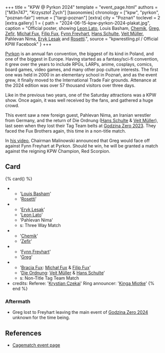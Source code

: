+++
title = "KPW @ Pyrkon 2024"
template = "event_page.html"
authors = ["M3n747", "Krzysztof Zych"]
[taxonomies]
chronology = ["kpw", "pyrkon", "poznan-fair"]
venue = ["targi-poznan"]
[extra]
city = "Poznań"
toclevel = 2
[extra.gallery]
1 = { path = "2024-06-15-kpw-pyrkon-2024-plakat.jpg", caption = "Official poster, showing [Leon Lato](@/w/leon-lato.md), Louis Basham, [Chemik](@/w/chemik.md), [Greg](@/w/greg.md), [Zefir](@/w/zefir.md), [Michał Fux](@/w/michal-fux.md), [Filip Fux](@/w/filip-fux.md), [Fynn Freyhart](@/w/fynn-freyhart.md), [Hans Schulte](@/w/hans-schulte.md), [Veit Müller](@/w/veit-mueller.md), Pahlevan Nima, [Eryk Lesak](@/w/eryk-lesak.md) and [Rosetti](@/w/rosetti.md).", source = "kpwrestling.pl / Official KPW Facebook" }
+++

[Pyrkon][pyrkon] is an annual fan convention, the biggest of its kind in Poland, and one of the biggest in Europe. Having started as a fantasy/sci-fi convention, it grew over the years to include RPGs, LARPs, anime, cosplays, comics, board games, video games, and many other pop culture interests. The first one was held in 2000 in an elementary school in Poznań, and as the event grew, it finally moved to the International Trade Fair grounds. Attenance at the 2024 edition was over 57 thousand visitors over three days.

Like in the previous two years, one of the Saturday attractions was a KPW show. Once again, it was well received by the fans, and gathered a huge crowd.

This event saw a new foreign guest, Pahlevan Nima, an Iranian wrestler from Germany, and the return of Die Ordnung ([Hans Schulte](@/w/hans-schulte.md) & [Veit Müller](@/w/veit-mueller.md)), last seen when they lost their Tag Team belts at [Godzina Zero 2023](@/e/kpw/2023-08-18-kpw-godzina-zero-2023.md). They faced the Fux Brothers again, this time in a non-title match.

In [his video][malinowski-video], Chairman Malinowski announced that Greg would face off against Fynn Freyhart at Pyrkon. Should he win, he will be granted a match against the reigning KPW Champion, Red Scorpion.

## Card

{% card() %}
- - '[Louis Basham](@/w/louis-basham.md)'
  - '[Rosetti](@/w/rosetti.md)'
- - '[Eryk Lesak](@/w/eryk-lesak.md)'
  - '[Leon Lato](@/w/leon-lato.md)'
  - 'Pahlevan Nima'
  - s: Three Way Match
- - '[Chemik](@/w/chemik.md)'
  - '[Zefir](@/w/zefir.md)'
- - '[Fynn Freyhart](@/w/fynn-freyhart.md)'
  - '[Greg](@/w/greg.md)'
- - '[Bracia Fux](@/tt/bracia-fux.md): [Michał Fux](@/w/michal-fux.md) & [Filip Fux](@/w/filip-fux.md)'
  - '[Die Ordnung](@/tt/die-ordnung.md): [Veit Müller](@/w/veit-mueller.md) & [Hans Schulte](@/w/hans-schulte.md)'
  - s: Non-Title Tag Team Match
- credits:
    Referee: '[Krystian Czekaj](@/w/krystian-czekaj.md)'
    Ring announcer: '[Kinga Miotke](@/w/kinga-miotke.md)'
{% end %}

### Aftermath

* Greg lost to Freyhart leaving the main event of [Godzina Zero 2024](@/e/kpw/2024-09-07-kpw-godzina-zero-2024.md) unknown for the time being.

## References

* [Cagematch event page](https://www.cagematch.net/?id=1&nr=397160)

[pyrkon]: https://en.wikipedia.org/wiki/Pyrkon
[malinowski-video]: https://www.youtube.com/watch?v=dZ1HmSC_iqs
